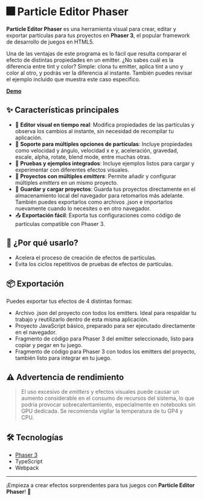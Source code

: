 # 🎆 Particle Editor Phaser

**Particle Editor Phaser** es una herramienta visual para crear, editar y exportar partículas para tus proyectos en **Phaser 3**, el popular framework de desarrollo de juegos en HTML5.

Una de las ventajas de este programa es lo fácil que resulta comparar el efecto de distintas propiedades en un emitter. ¿No sabes cuál es la diferencia entre tint y color? Simple: clona tu emitter, aplica tint a uno y color al otro, y podrás ver la diferencia al instante. También puedes revisar el ejemplo incluido que muestra este caso específico.

**[Demo](https://thencyn.github.io/particle-editor-phaser/)**

## ✨ Características principales

- 🔧 **Editor visual en tiempo real**: Modifica propiedades de las partículas y observa los cambios al instante, sin necesidad de recompilar tu aplicación.
- 🎨 **Soporte para múltiples opciones de partículas**: Incluye propiedades como velocidad y ángulo, velocidad x e y, aceleración, gravedad, escale, alpha, rotate, blend mode, entre muchas otras.
- 🧪 **Pruebas y ejemplos integrados**: Incluye ejemplos listos para cargar y experimentar con diferentes efectos visuales.
- 📁 **Proyectos con múltiples *emitters***: Permite añadir y configurar múltiples *emitters* en un mismo proyecto.
- 💾 **Guardar y cargar proyectos**: Guarda tus proyectos directamente en el almacenamiento local del navegador para retomarlos más adelante. También puedes exportarlos como archivos .json e importarlos nuevamente cuando lo necesites o en otro navegador.
- 📤 **Exportación fácil**: Exporta tus configuraciones como código de partículas compatible con Phaser 3.

## 🚀 ¿Por qué usarlo?

- Acelera el proceso de creación de efectos de partículas.
- Evita los ciclos repetitivos de pruebas de efectos de partículas.

## 📦 Exportación

Puedes exportar tus efectos de 4 distintas formas:

- Archivo .json del proyecto con todos los emitters. Ideal para respaldar tu trabajo y reutilizarlo dentro de esta misma aplicación.
- Proyecto JavaScript básico, preparado para ser ejecutado directamente en el navegador.
- Fragmento de código para Phaser 3 del emitter seleccionado, listo para copiar y pegar en tu juego.
- Fragmento de código para Phaser 3 con todos los emitters del proyecto, también listo para integrar en tu juego.

## ⚠️ Advertencia de rendimiento

> El uso excesivo de *emitters* y efectos visuales puede causar un aumento considerable en el consumo de recursos del sistema, lo que podría provocar sobrecalentamiento, especialmente en notebooks sin GPU dedicada. Se recomienda vigilar la temperatura de tu GP4 y CPU.

## 🛠 Tecnologías

- [Phaser 3](https://phaser.io/)
- TypeScript
- Webpack

---

¡Empieza a crear efectos sorprendentes para tus juegos con **Particle Editor Phaser**! 🚀
